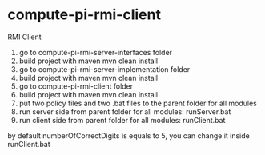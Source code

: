 # compute-pi-rmi-client
RMI Client 
1) go to compute-pi-rmi-server-interfaces folder
2) build project with maven
mvn clean install
3) go to compute-pi-rmi-server-implementation folder
4) build project with maven
mvn clean install
5) go to compute-pi-rmi-client folder
6) build project with maven
mvn clean install
7) put two policy files and two .bat files to the parent folder for all modules
8) run server side from parent folder for all modules:
runServer.bat
9) run client side from parent folder for all modules:
runClient.bat

by default numberOfCorrectDigits is equals to 5, you can change it inside runClient.bat
